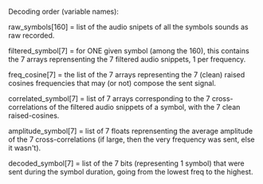 Decoding order (variable names):

raw_symbols[160] = list of the audio snipets of all the symbols sounds as raw recorded.

filtered_symbol[7] = for ONE given symbol (among the 160), this contains the 7 arrays reprensenting the 7 filtered audio snippets, 1 per frequency.

freq_cosine[7] = the list of the 7 arrays representing the 7 (clean) raised cosines frequencies that may (or not) compose the sent signal.

correlated_symbol[7] = list of 7 arrays corresponding to the 7 cross-correlations of the filtered audio snippets of a symbol, with the 7 clean raised-cosines.

amplitude_symbol[7] = list of 7 floats reprensenting the average amplitude of the 7 cross-correlations (if large, then the very frequency was sent, else it wasn't).

decoded_symbol[7] = list of the 7 bits (representing 1 symbol) that were sent during the symbol duration, going from the lowest freq to the highest.